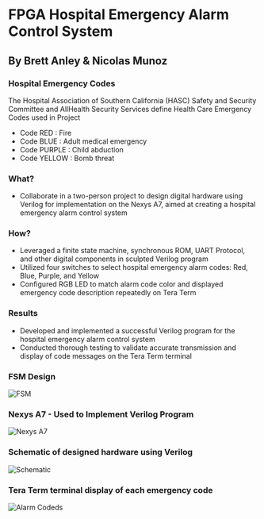 # FPGA Hospital Emergency Alarm Control System 
## By Brett Anley & Nicolas Munoz 

### Hospital Emergency Codes 
The Hospital Association of Southern California (HASC) Safety and Security Committee and AllHealth Security Services define Health Care Emergency Codes used in Project 
- Code RED : Fire 
- Code BLUE : Adult medical emergency 
- Code PURPLE : Child abduction 
- Code YELLOW : Bomb threat 

### What?
- Collaborate in a two-person project to design digital hardware using Verilog for implementation on the Nexys A7, aimed at creating a hospital emergency alarm control system

### How?
- Leveraged a finite state machine, synchronous ROM, UART Protocol, and other digital components in sculpted Verilog program
- Utilized four switches to select hospital emergency alarm codes: Red, Blue, Purple, and Yellow
- Configured RGB LED to match alarm code color and displayed emergency code description repeatedly on Tera Term

### Results 
- Developed and implemented a successful Verilog program for the hospital emergency alarm control system
- Conducted thorough testing to validate accurate transmission and display of code messages on the Tera Term terminal


### FSM Design 
![FSM](https://github.com/DuckDodgersSSj3/FPGA-Hospital-Emergency-Alarm-Control-System/assets/123620551/8254ff64-e4d9-4293-96f1-bfdf24ab1198)


### Nexys A7 - Used to Implement Verilog Program
![Nexys A7](https://github.com/DuckDodgersSSj3/FPGA-Hospital-Emergency-Alarm-Control-System/assets/123620551/f0d3d35b-063f-4763-be18-01c3a3cf096a)

### Schematic of designed hardware using Verilog
![Schematic ](https://github.com/DuckDodgersSSj3/FPGA-Hospital-Emergency-Alarm-Control-System/assets/123620551/73a25816-51f1-438e-856c-bb3ccb5f267d)

### Tera Term terminal display of each emergency code
![Alarm Codeds ](https://github.com/DuckDodgersSSj3/FPGA-Hospital-Emergency-Alarm-Control-System/assets/123620551/ee554387-31d3-4c46-b8c0-122be8036f92)
